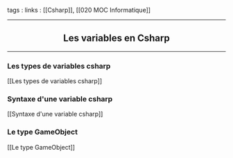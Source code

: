 tags : 
links : [[Csharp]], [[020 MOC Informatique]]

****

<h2 style="text-align: center;"> Les variables en Csharp </h2>

****

### Les types de variables csharp
[[Les types de variables csharp]]

### Syntaxe d'une variable csharp
[[Syntaxe d'une variable csharp]]

### Le type GameObject
[[Le type GameObject]]